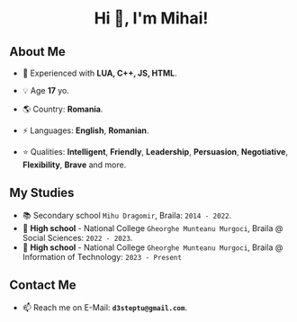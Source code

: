 <h1 align="center">Hi 👋, I'm Mihai!</h1>

## About Me
- 🌱 Experienced with **LUA, C++, JS, HTML**.

- 💡 Age **17** yo.

- 🌎 Country: **Romania**.

- ⚡ Languages: **English**, **Romanian**.

- ⭐ Qualities: __Intelligent__, __Friendly__, __Leadership__, __Persuasion__, __Negotiative__, __Flexibility__, __Brave__ and more.

## My Studies
- 📚 Secondary school `Mihu Dragomir`, Braila: `2014 - 2022`.
- 📙 **High school** - National College `Gheorghe Munteanu Murgoci`, Braila @ Social Sciences: `2022 - 2023`.
- 📗 **High school** - National College `Gheorghe Munteanu Murgoci`, Braila @ Information of Technology: `2023 - Present`

## Contact Me
- 📫 Reach me on E-Mail: **`d3steptu@gmail.com`**.
